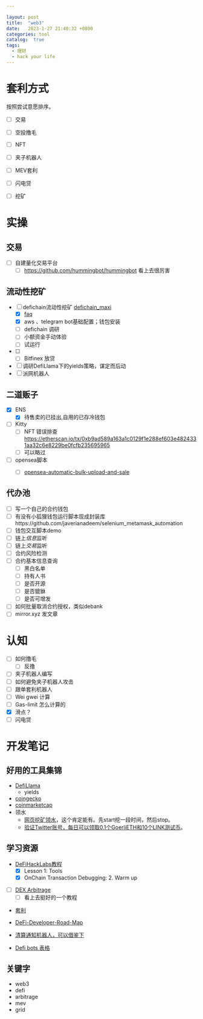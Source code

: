 ```yaml
---

layout: post
title:  "web3"
date:   2023-1-27 21:40:32 +0800
categories: tool
catalog:  true
tags:
  - 理财 
  - hack your life
---
```



# 套利方式
按照尝试意愿排序。
* [ ] 交易
* [ ] 空投撸毛
* [ ] NFT
* [ ] 夹子机器人
* [ ] MEV套利
* [ ] 闪电贷
* [ ] 挖矿




# 实操

## 交易
- [ ] 自建量化交易平台
  - [ ] https://github.com/hummingbot/hummingbot 看上去很厉害

## 流动性挖矿
- [ ] defichain流动性挖矿 [defichain_maxi](https://github.com/kuegi/defichain_maxi/tree/main)
  - [x] [faq](https://www.vault-maxi.live/faq)
  - [x] aws 、telegram bot基础配置；钱包安装
  - [ ] defichain 调研
  - [ ] 小额资金手动体验
  - [ ] 试运行
- [ ] - [ ] Bitfinex 放贷
- [ ] 调研DefiLlama下的yields策略，谋定而后动
- [ ] 派网机器人
## 二道贩子
- [x] ENS
  - [x] 待售卖的已挂出,自用的已存冷钱包
- [ ] Kitty
  - [ ] NFT 错误排查  https://etherscan.io/tx/0xb9ad589a163a1c0129f1e288ef603e4824331aa32c6e8229be0fcfb235695965
  - [ ] 可以略过
  
- [ ] opensea脚本
  - [ ] [opensea-automatic-bulk-upload-and-sale](https://github.com/maximedrn/opensea-automatic-bulk-upload-and-sale)


## 代办池



- [ ] 写一个自己的合约钱包
- [ ] 有没有小狐狸钱包运行脚本现成封装库https://github.com/javerianadeem/selenium_metamask_automation
- [ ] 钱包交互脚本demo
- [ ] 链上*信息*监听
- [ ] 链上*交易*监听
- [ ] 合约风险检测
- [ ] 合约基本信息查询
  - [ ] 黑白名单
  - [ ] 持有人书
  - [ ] 是否开源
  - [ ] 是否貔貅
  - [ ] 是否可增发
- [ ] 如何批量取消合约授权，类似debank
- [ ] mirror.xyz 发文章
      
# 认知
- [ ] 如何撸毛
  - [ ] 反撸
- [ ] 夹子机器人编写
- [ ] 如何避免夹子机器人攻击
- [ ] 跟单套利机器人
- [ ] Wei gwei 计算
- [ ] Gas-limit 怎么计算的
- [x] 滑点？
- [ ] 闪电贷

# 开发笔记





## 好用的工具集锦
* [DefiLlama](https://defillama.com/)
  * yields
* [coingecko](https://www.coingecko.com)
* [coinmarketcap](https://coinmarketcap.com/)
* 领水
  * [网页挖矿领水](https://goerli-faucet.pk910.de/)，这个肯定能有。先start挖一段时间，然后stop。 
  * [验证Twitter账号，每日可以领取0.1个GoerliETH和10个LINK测试币](https://faucets.chain.link/)。 


## 学习资源
* [DeFiHackLabs教程](https://github.com/SunWeb3Sec/DeFiHackLabs) 
  * [x] Lesson 1: Tools
  * [x] OnChain Transaction Debugging: 2. Warm up
* [ ] [DEX Arbitrage](https://jamesbachini.com/dex-arbitrage/)
  * [ ] 看上去挺好的一个教程
* [套利](https://github.com/ccyanxyz/uniswap-arbitrage-analysis)  
* [DeFi-Developer-Road-Map](https://github.com/OffcierCia/DeFi-Developer-Road-Map/blob/main/translations/README_cn.md)



* [清算通知机器人，可以借鉴下](https://defichain-dobby.com/) 
* [Defi bots 表格](https://natural-wilderness-81a.notion.site/ae190fb2da6e4c30a3c720bfce2cd8e0?v=3fb735d1b4f44899a7fccaaec8e55fca)

## 关键字
* web3
* defi
* arbitrage
* mev
* grid


